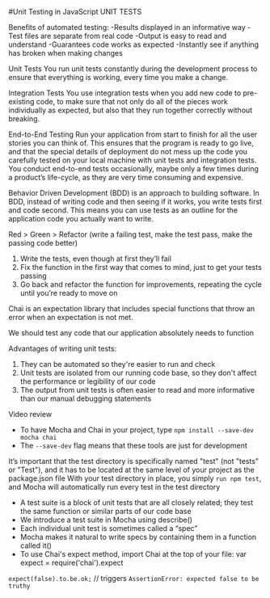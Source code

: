 #Unit Testing in JavaScript
UNIT TESTS

Benefits of automated testing:
-Results displayed in an informative way
-Test files are separate from real code
-Output is easy to read and understand
-Guarantees code works as expected
-Instantly see if anything has broken when making changes


Unit Tests
You run unit tests constantly during the development process to ensure that everything is working, every time you make a change.

Integration Tests
You use integration tests when you add new code to pre-existing code, to make sure that not only do all of the pieces work individually as expected, but also that they run together correctly without breaking.

End-to-End Testing
Run your application from start to finish for all the user stories you can think of. This ensures that the program is ready to go live, and that the special details of deployment do not mess up the code you carefully tested on your local machine with unit tests and integration tests. You conduct end-to-end tests occasionally, maybe only a few times during a product’s life-cycle, as they are very time consuming and expensive.


Behavior Driven Development (BDD) is an approach to building software. In BDD, instead of writing code and then seeing if it works, you write tests first and code second. This means you can use tests as an outline for the application code you actually want to write.

Red > Green > Refactor (write a failing test, make the test pass, make the passing code better)
1. Write the tests, even though at first they’ll fail
2. Fix the function in the first way that comes to mind, just to get your tests passing
3. Go back and refactor the function for improvements, repeating the cycle until you’re ready to move on

Chai is an expectation library that includes special functions that throw an error when an expectation is not met.

We should test any code that our application absolutely needs to function

Advantages of writing unit tests:
1. They can be automated so they're easier to run and check
2. Unit tests are isolated from our running code base, so they don't affect the performance or legibility of our code
3. The output from unit tests is often easier to read and more informative than our manual debugging statements

Video review
* To have Mocha and Chai in your project, type `npm install --save-dev mocha chai`
* The `--save-dev` flag means that these tools are just for development


It’s important that the test directory is specifically named "test" (not "tests" or "Test"), and it has to be located at the same level of your project as the package.json file
With your test directory in place, you simply `run npm test`, and Mocha will automatically run every test in the test directory

- A test suite is a block of unit tests that are all closely related; they test the same function or similar parts of our code base
- We introduce a test suite in Mocha using describe()
- Each individual unit test is sometimes called a “spec”
- Mocha makes it natural to write specs by containing them in a function called it()
- To use Chai's expect method, import Chai at the top of your file: var expect = require('chai').expect

`expect(false).to.be.ok;` // triggers `AssertionError: expected false to be truthy`